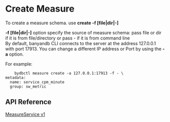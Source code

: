 # Create Measure


To create a measure schema. use **create -f [file|dir|-]**

**-f [file|dir|-]** option specify the source of measure schema: pass file or dir if it is from file/directory or pass - if it is from command line<br>
By default, banyandb CLI connects to the server at the address 127.0.0.1 with port 17913. You can change a different IP address or Port by using the **-a** option.


For example:
```
    bydbctl measure create -a 127.0.0.1:17913 -f - \
metadata:
  name: service_cpm_minute  
  group: sw_metric
```


## API Reference

[MeasureService v1](../../api-reference.md#measureservice)